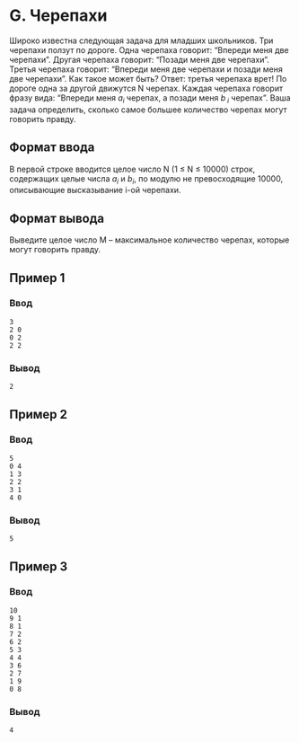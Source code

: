 # G. Черепахи

Широко известна следующая задача для младших школьников. Три черепахи ползут по дороге. Одна черепаха говорит: “Впереди
меня две черепахи”. Другая черепаха говорит: “Позади меня две черепахи”. Третья черепаха говорит: “Впереди меня две
черепахи и позади меня две черепахи”. Как такое может быть? Ответ: третья черепаха врет! По дороге одна за другой
движутся N черепах. Каждая черепаха говорит фразу вида: “Впереди меня _a<sub>i</sub>_ черепах, а позади меня _b<sub>
i</sub>_ черепах”. Ваша задача определить, сколько самое большее количество черепах могут говорить правду.

## Формат ввода

В первой строке вводится целое число N (1 ≤ N ≤ 10000) строк, содержащих целые числа _a<sub>i</sub>_ и _b<sub>i</sub>_,
по модулю не превосходящие 10000, описывающие высказывание i-ой черепахи.

## Формат вывода

Выведите целое число M – максимальное количество черепах, которые могут говорить правду.

## Пример 1

### Ввод

    3
    2 0
    0 2
    2 2

### Вывод

    2

## Пример 2

### Ввод

    5
    0 4
    1 3
    2 2
    3 1
    4 0

### Вывод

    5

## Пример 3

### Ввод

    10
    9 1
    8 1
    7 2
    6 2
    5 3
    4 4
    3 6
    2 7
    1 9
    0 8

### Вывод

    4
